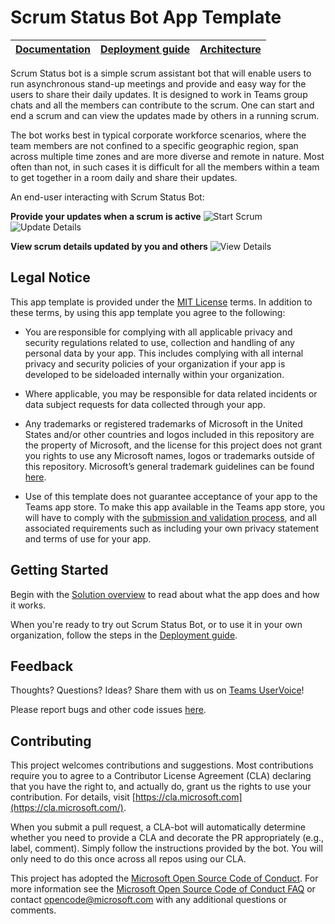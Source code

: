# Scrum Status Bot App Template
| [Documentation](https://github.com/OfficeDev/microsoft-teams-app-scrumstatus/wiki) | [Deployment guide](https://github.com/OfficeDev/microsoft-teams-app-scrumstatus/wiki/Deployment-Guide) | [Architecture](https://github.com/OfficeDev/microsoft-teams-app-scrumstatus/wiki/Solution-Overview) |
| ---- | ---- | ---- |

 Scrum Status bot is a simple scrum assistant bot that will enable users to run asynchronous stand-up meetings and provide and easy way for the users to share their daily updates. It is designed to work in Teams group chats and all the members can contribute to the scrum. One can start and end a scrum and can view the updates made by others in a running scrum.

The bot works best in typical corporate workforce scenarios, where the team members are not confined to a specific geographic region, span across multiple time zones and are more diverse and remote in nature. Most often than not, in such cases it is difficult for all the members within a team to get together in a room daily and share their updates.

An end-user interacting with Scrum Status Bot:

**Provide your updates when a scrum is active**
![Start Scrum](https://github.com/OfficeDev/microsoft-teams-app-scrumstatus/wiki/images/StartScrum.jpg)
![Update Details](https://github.com/OfficeDev/microsoft-teams-app-scrumstatus/wiki/images/UpdateScrum.jpg)

**View scrum details updated by you and others**
![View Details](https://github.com/OfficeDev/microsoft-teams-app-scrumstatus/wiki/images/ViewDetails.jpg)

## Legal Notice
This app template is provided under the [MIT License](https://github.com/OfficeDev/microsoft-teams-apps-scrumstatus/blob/master/LICENSE) terms.  In addition to these terms, by using this app template you agree to the following:

-	You are responsible for complying with all applicable privacy and security regulations related to use, collection and handling of any personal data by your app.  This includes complying with all internal privacy and security policies of your organization if your app is developed to be sideloaded internally within your organization.

-	Where applicable, you may be responsible for data related incidents or data subject requests for data collected through your app.

-	Any trademarks or registered trademarks of Microsoft in the United States and/or other countries and logos included in this repository are the property of Microsoft, and the license for this project does not grant you rights to use any Microsoft names, logos or trademarks outside of this repository.  Microsoft’s general trademark guidelines can be found [here](https://www.microsoft.com/en-us/legal/intellectualproperty/trademarks/usage/general.aspx).

-	Use of this template does not guarantee acceptance of your app to the Teams app store.  To make this app available in the Teams app store, you will have to comply with the [submission and validation process](https://docs.microsoft.com/en-us/microsoftteams/platform/concepts/deploy-and-publish/appsource/publish), and all associated requirements such as including your own privacy statement and terms of use for your app.


## **Getting** **Started**

Begin with the [Solution overview](https://github.com/OfficeDev/microsoft-teams-app-scrumstatus/wiki/Solution-Overview) to read about what the app does and how it works.

When you're ready to try out Scrum Status Bot, or to use it in your own organization, follow the steps in the [Deployment guide](https://github.com/OfficeDev/microsoft-teams-app-scrumstatus/wiki/Deployment-Guide).

## **Feedback**

Thoughts? Questions? Ideas? Share them with us on [Teams UserVoice](https://microsoftteams.uservoice.com/forums/555103-public)!

Please report bugs and other code issues [here](/issues/new).

## **Contributing**

This project welcomes contributions and suggestions. Most contributions require you to agree to a Contributor License Agreement (CLA) declaring that you have the right to, and actually do, grant us the rights to use your contribution. For details, visit [https://cla.microsoft.com](https://cla.microsoft.com/).

When you submit a pull request, a CLA-bot will automatically determine whether you need to provide a CLA and decorate the PR appropriately (e.g., label, comment). Simply follow the instructions provided by the bot. You will only need to do this once across all repos using our CLA.

This project has adopted the [Microsoft Open Source Code of Conduct](https://opensource.microsoft.com/codeofconduct/). For more information see the [Microsoft Open Source Code of Conduct FAQ](https://opensource.microsoft.com/codeofconduct/faq/) or contact [opencode@microsoft.com](mailto:opencode@microsoft.com) with any additional questions or comments.
